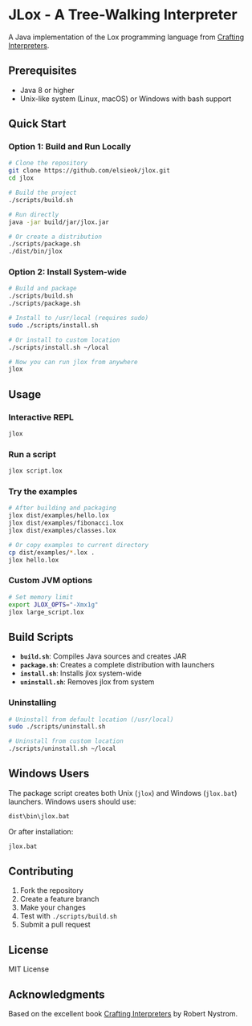 # JLox - A Tree-Walking Interpreter

A Java implementation of the Lox programming language from [Crafting Interpreters](https://craftinginterpreters.com/).

## Prerequisites

- Java 8 or higher
- Unix-like system (Linux, macOS) or Windows with bash support

## Quick Start

### Option 1: Build and Run Locally
```bash
# Clone the repository
git clone https://github.com/elsieok/jlox.git
cd jlox

# Build the project
./scripts/build.sh

# Run directly
java -jar build/jar/jlox.jar

# Or create a distribution
./scripts/package.sh
./dist/bin/jlox
```

### Option 2: Install System-wide
```bash
# Build and package
./scripts/build.sh
./scripts/package.sh

# Install to /usr/local (requires sudo)
sudo ./scripts/install.sh

# Or install to custom location
./scripts/install.sh ~/local

# Now you can run jlox from anywhere
jlox
```

## Usage

### Interactive REPL
```bash
jlox
```

### Run a script
```bash
jlox script.lox
```

### Try the examples
```bash
# After building and packaging
jlox dist/examples/hello.lox
jlox dist/examples/fibonacci.lox
jlox dist/examples/classes.lox

# Or copy examples to current directory
cp dist/examples/*.lox .
jlox hello.lox
```

### Custom JVM options
```bash
# Set memory limit
export JLOX_OPTS="-Xmx1g"
jlox large_script.lox
```

## Build Scripts

- **`build.sh`**: Compiles Java sources and creates JAR
- **`package.sh`**: Creates a complete distribution with launchers
- **`install.sh`**: Installs jlox system-wide
- **`uninstall.sh`**: Removes jlox from system

### Uninstalling

```bash
# Uninstall from default location (/usr/local)
sudo ./scripts/uninstall.sh

# Uninstall from custom location
./scripts/uninstall.sh ~/local
```

## Windows Users

The package script creates both Unix (`jlox`) and Windows (`jlox.bat`) launchers. Windows users should use:

```cmd
dist\bin\jlox.bat
```

Or after installation:
```cmd
jlox.bat
```

## Contributing

1. Fork the repository
2. Create a feature branch
3. Make your changes
4. Test with `./scripts/build.sh`
5. Submit a pull request

## License

MIT License

## Acknowledgments


Based on the excellent book [Crafting Interpreters](https://craftinginterpreters.com/) by Robert Nystrom.

